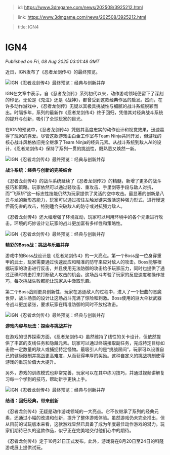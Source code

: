 > id: https://www.3dmgame.com/news/202508/3925212.html

> link: https://www.3dmgame.com/news/202508/3925212.html

> title: IGN4

# IGN4
_Published on Fri, 08 Aug 2025 03:01:48 GMT_

近日，IGN发布了《忍者龙剑传4》的最终预览。

![IGN《忍者龙剑传4》最终预览：经典与创新并存](https://img.3dmgame.com/uploads/images/news/20250808/1754622189_346421_jpg_r.jpg)

IGN在文章中表示，自《忍者龙剑传》系列初代以来，动作游戏领域便留下了深刻的印记。无论是《鬼泣》还是《战神》，都曾受到这款经典作品的启发。然而，在许多动作游戏中，《忍者龙剑传》无疑以其极具挑战性与细腻的战斗系统脱颖而出。时隔多年，系列的最新作《忍者龙剑传4》终于回归，凭借其对经典战斗系统的提升与创新，吸引了全球玩家的目光。

在IGN的预览中，《忍者龙剑传4》凭借其高度忠实的动作设计和视觉效果，迅速赢得了玩家的喜爱。尽管这款游戏由白金工作室与Team Ninja共同开发，但游戏的核心战斗风格依旧完全继承了Team Ninja的经典元素。从战斗系统到敌人AI的设计，《忍者龙剑传4》保持了系列一贯的挑战性，既熟悉又焕然一新。

![IGN《忍者龙剑传4》最终预览：经典与创新并存](https://img.3dmgame.com/uploads/images/news/20250808/1754622198_825091_jpg_r.jpg)

**战斗系统：经典与创新的完美结合**

《忍者龙剑传4》的战斗系统延续了《忍者龙剑传2》的精髓，新增了更多的战斗技巧和策略。玩家依然可以通过轻攻击、重攻击、手里剑等手段与敌人对抗，而“飞燕斩”这一标志性技能仍然为玩家提供了灵活的空中攻击。最显著的创新是八云与龙的新形态能力，玩家可以通过按住左触发键来激活这种强力形式，进行慢速但高伤害的攻击，特别适合突破敌人的防守或对抗强力敌人。

《忍者龙剑传4》还大幅增强了环境互动，玩家可以利用环境中的各个元素进行攻击。环境的巧妙设计让玩家的战斗更加富有多样性和策略性。

![IGN《忍者龙剑传4》最终预览：经典与创新并存](https://img.3dmgame.com/uploads/images/news/20250808/1754622207_129316_jpg_r.jpg)

**精彩的Boss战：挑战与乐趣并存**

游戏中的Boss战设计是《忍者龙剑传4》的一大亮点。第一个Boss是一位身穿重甲的武士，玩家需要通过快速反应和精准的防守来应对敌人的攻击。Boss能够根据玩家的攻击进行反击，并且使用无法防御的攻击给予玩家压力，同时也提供了通过正确时机击打来打断敌人攻击的机会。这场战斗考验了玩家的反应速度和操作技巧，每次挑战失败都能让玩家从中汲取乐趣。

第二个Boss战则更具创新性，玩家在追逐敌人的过程中，进入了一个扭曲的恶魔世界，战斗场景的设计让这场战斗充满了惊险和刺激。Boss使用的巨大伞状武器令战斗更加紧张，要求玩家在精准防御的同时不放松攻击。

![IGN《忍者龙剑传4》最终预览：经典与创新并存](https://img.3dmgame.com/uploads/images/news/20250808/1754622217_931594_jpg_r.jpg)

**游戏内容与玩法：探索与挑战并行**

在游戏的世界探索方面，《忍者龙剑传4》虽然维持了线性的关卡设计，但依然提供了丰富的支线任务和隐藏元素。玩家可以通过终端接取副任务，完成特定目标如击败一定数量的敌人或捕捉特定怪物。最吸引人的是“挑战房间”，玩家可以设置自己的健康限制并挑战更高难度，从而获得丰厚的奖励。这种自定义的挑战机制使得游戏的重玩价值大大提升。

另外，游戏的训练模式也非常完善，玩家可以在其中练习技巧，并通过视频讲解复习每一个学到的技巧，帮助新手更快上手。

![IGN《忍者龙剑传4》最终预览：经典与创新并存](https://img.3dmgame.com/uploads/images/news/20250808/1754622231_321941_jpg_r.jpg)

**结语：回归经典，带来创新**

《忍者龙剑传4》无疑是动作游戏领域的一大亮点。它不仅继承了系列的经典元素，还通过小幅的改进和创新，提升了整体游戏体验。虽然游戏仍未完全推出，但从目前的试玩版本来看，这款游戏显然已具备了成为年度最佳动作游戏的潜力。玩家们期待已久的这款作品，似乎正在完美地交付他们心中的期待。

《忍者龙剑传4》定于10月21日正式发布。此外，游戏将在8月20日至24日的科隆游戏展上提供试玩。
